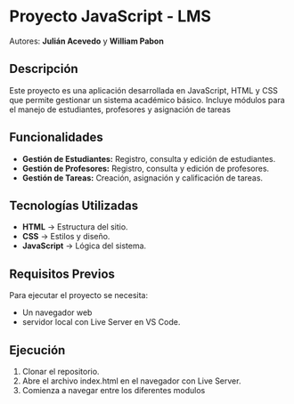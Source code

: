 # Proyecto JavaScript - LMS
Autores: **Julián Acevedo** y **William Pabon**  

## Descripción  
Este proyecto es una aplicación desarrollada en JavaScript, HTML y CSS que permite gestionar un sistema académico básico. Incluye módulos para el manejo de estudiantes, profesores y asignación de tareas

## Funcionalidades  
- **Gestión de Estudiantes:** Registro, consulta y edición de estudiantes.  
- **Gestión de Profesores:** Registro, consulta y edición de profesores.  
- **Gestión de Tareas:** Creación, asignación y calificación de tareas.  
 
## Tecnologías Utilizadas  
- **HTML** → Estructura del sitio.  
- **CSS** → Estilos y diseño.  
- **JavaScript** → Lógica del sistema.  

## Requisitos Previos  
Para ejecutar el proyecto se necesita:  
- Un navegador web 
- servidor local con Live Server en VS Code.  

## Ejecución  
1. Clonar el repositorio.  
2. Abre el archivo index.html en el navegador con Live Server.  
3. Comienza a navegar entre los diferentes modulos

